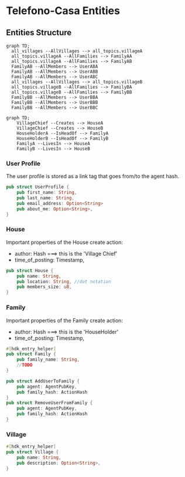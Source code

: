 
# Telefono-Casa Entities

## Entities Structure

```mermaid
graph TD;   
  all_villages --AllVillages --> all_topics.villageA
  all_topics.villageA --AllFamilies --> FamilyAA
  all_topics.villageA --AllFamilies --> FamilyAB
  FamilyAB --AllMembers --> UserABA
  FamilyAB --AllMembers --> UserABB
  FamilyAB --AllMembers --> UserABC
  all_villages --AllVillages --> all_topics.villageB
  all_topics.villageB --AllFamilies --> FamilyBA
  all_topics.villageB --AllFamilies --> FamilyBB
  FamilyBB --AllMembers --> UserBBA
  FamilyBB --AllMembers --> UserBBB
  FamilyBB --AllMembers --> UserBBC
```

```mermaid
graph TD; 
    VillageChief --Creates --> HouseA
    VillageChief --Creates --> HouseB
    HouseHolderA --IsHeadOf --> FamilyA
    HouseHolderB --IsHeadOf --> FamilyB
    FamilyA --LivesIn --> HouseA
    FamilyB --LivesIn --> HouseB
```
    
### User Profile

The user profile is stored as a link tag that goes from/to the agent hash.

```rust
pub struct UserProfile {
    pub first_name: String,
    pub last_name: String,
    pub email_address: Option<String>
    pub about_me: Option<String>,
}
```

### House

Important properties of the House create action:
- author: Hash ===> this is the 'Village Chief'
- time_of_posting: Timestamp,

```rust
pub struct House {
    pub name: String,
    pub location: String, //dot notation
    pub members_size: u8,
}
```

### Family

Important properties of the Family create action:
- author: Hash ===> this is the 'HouseHolder'
- time_of_posting: Timestamp,

```rust
#[hdk_entry_helper]
pub struct Family {
    pub family_name: String,
    //TODO
}

pub struct AddUserToFamily {
    pub agent: AgentPubKey,
    pub family_hash: ActionHash
}
pub struct RemoveUserFromFamily {
    pub agent: AgentPubKey,
    pub family_hash: ActionHash
}
```

### Village

```rust
#[hdk_entry_helper]
pub struct Village {
    pub name: String,
    pub description: Option<String>,
}
```
